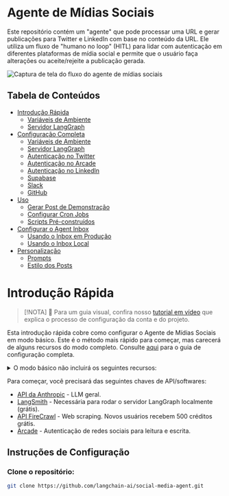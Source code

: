 # Agente de Mídias Sociais

Este repositório contém um "agente" que pode processar uma URL e gerar publicações para Twitter e LinkedIn com base no conteúdo da URL. Ele utiliza um fluxo de "humano no loop" (HITL) para lidar com autenticação em diferentes plataformas de mídia social e permite que o usuário faça alterações ou aceite/rejeite a publicação gerada.

![Captura de tela do fluxo do agente de mídias sociais](./static/agent_flow.png)

## Tabela de Conteúdos

- [Introdução Rápida](#quickstart)
  - [Variáveis de Ambiente](#set-environment-variables)
  - [Servidor LangGraph](#set-environment-variables)
- [Configuração Completa](#advanced-setup)
  - [Variáveis de Ambiente](#set-environment-variables-1)
  - [Servidor LangGraph](#install-langgraph-cli-1)
  - [Autenticação no Twitter](#twitter-developer-setup-instructions)
  - [Autenticação no Arcade](#arcade-setup-instructions)
  - [Autenticação no LinkedIn](#setup-linkedin-authentication)
  - [Supabase](#setup-supabase)
  - [Slack](#setup-slack)
  - [GitHub](#setup-github)
- [Uso](#usage)
  - [Gerar Post de Demonstração](#generate-demo-post)
  - [Configurar Cron Jobs](#setup-crons)
  - [Scripts Pré-construídos](#prebuilt-scripts)
- [Configurar o Agent Inbox](#setup-agent-inbox)
  - [Usando o Inbox em Produção](#using-the-deployed-inbox)
  - [Usando o Inbox Local](#using-the-local-inbox)
- [Personalização](#customization)
  - [Prompts](#prompts)
  - [Estilo dos Posts](#post-style)

# Introdução Rápida

> [!NOTA]
> 🎥 Para um guia visual, confira nosso [tutorial em vídeo](https://youtu.be/TmTl5FMgkCQ) que explica o processo de configuração da conta e do projeto.

Esta introdução rápida cobre como configurar o Agente de Mídias Sociais em modo básico. Este é o método mais rápido para começar, mas carecerá de alguns recursos do modo completo. Consulte [aqui](#advanced-setup) para o guia de configuração completa.

<details>
<summary>O modo básico não incluirá os seguintes recursos:</summary>

- Processamento de conteúdo de URLs do GitHub, Twitter ou YouTube.
- Ingestão de dados do Slack ou envio de atualizações para o Slack.
- Seleção e upload de imagens.

</details>

Para começar, você precisará das seguintes chaves de API/softwares:

- [API da Anthropic](https://console.anthropic.com/) - LLM geral.
- [LangSmith](https://smith.langchain.com/) - Necessária para rodar o servidor LangGraph localmente (grátis).
- [API FireCrawl](https://www.firecrawl.dev/) - Web scraping. Novos usuários recebem 500 créditos grátis.
- [Arcade](https://www.arcade-ai.com/) - Autenticação de redes sociais para leitura e escrita.

## Instruções de Configuração

### Clone o repositório:

```bash
git clone https://github.com/langchain-ai/social-media-agent.git
